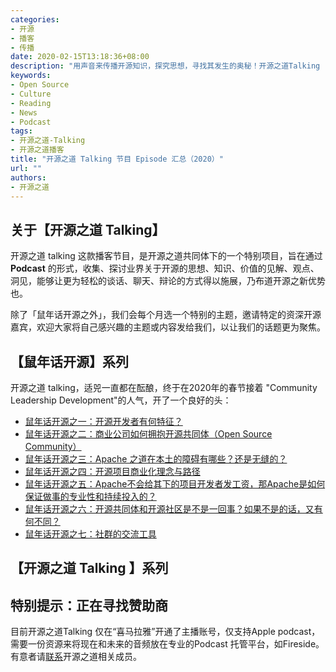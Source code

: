 ```yaml
---
categories:
- 开源
- 播客
- 传播
date: 2020-02-15T13:18:36+08:00
description: "用声音来传播开源知识，探究思想，寻找其发生的奥秘！开源之道Talking ,业界顶级开源大咖表达观点，探寻问题，寻找答案，这里是洞见的集中地！"
keywords:
- Open Source
- Culture
- Reading
- News
- Podcast
tags:
- 开源之道-Talking
- 开源之道播客
title: "开源之道 Talking 节目 Episode 汇总（2020）"
url: ""
authors:
- 开源之道
---
```


## 关于【开源之道 Talking】

开源之道 talking 这款播客节目，是开源之道共同体下的一个特别项目，旨在通过 **Podcast** 的形式，收集、探讨业界关于开源的思想、知识、价值的见解、观点、洞见，能够让更为轻松的谈话、聊天、辩论的方式得以施展，乃布道开源之新优势也。

除了「鼠年话开源之外」，我们会每个月选一个特别的主题，邀请特定的资深开源嘉宾，欢迎大家将自己感兴趣的主题或内容发给我们，以让我们的话题更为聚焦。

## 【鼠年话开源】系列

开源之道 talking，适兕一直都在酝酿，终于在2020年的春节接着 "Community Leadership Development"的人气，开了一个良好的头：

* [鼠年话开源之一：开源开发者有何特征？](http://www.ocselected.org/posts/opensource_talking/2020-02-02-open-source-developer/)
* [鼠年话开源之二：商业公司如何拥抱开源共同体（Open Source Community）](http://www.ocselected.org/posts/opensource_talking/2020-02-03-business-embrave-osc/)
* [鼠年话开源之三：Apache 之道在本土的障碍有哪些？还是无缝的？](http://www.ocselected.org/posts/opensource_talking/2020-02-05-is-apache-way-worked-in-china/)
* [鼠年话开源之四：开源项目商业化理念与路径](http://www.ocselected.org/posts/opensource_talking/2020-02-06-business-and-open-source/)
* [鼠年话开源之五：Apache不会给其下的项目开发者发工资，那Apache是如何保证做事的专业性和持续投入的？](http://www.ocselected.org/posts/opensource_talking/2020-02-07-motivation-beyond-of-money/)
* [鼠年话开源之六：开源共同体和开源社区是不是一回事？如果不是的话，又有何不同？](http://www.ocselected.org/posts/opensource_talking/2020-02-09-what-is-open-source-community/)
* [鼠年话开源之七：社群的交流工具](http://www.ocselected.org/posts/opensource_talking/2020-02-10-what-is-good-communition-tool/)

## 【开源之道 Talking 】系列



## 特别提示：正在寻找赞助商

目前开源之道Talking 仅在“喜马拉雅”开通了主播账号，仅支持Apple podcast， 需要一份资源来将现在和未来的音频放在专业的Podcast 托管平台，如Fireside。有意者请[联系](/community/communication/)开源之道相关成员。